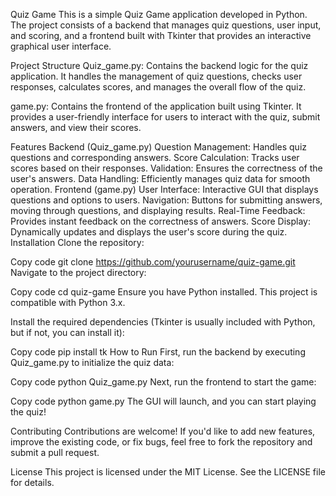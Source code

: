 Quiz Game
This is a simple Quiz Game application developed in Python. The project consists of a backend that manages quiz questions, user input, and scoring, and a frontend built with Tkinter that provides an interactive graphical user interface.

Project Structure
Quiz_game.py: Contains the backend logic for the quiz application. It handles the management of quiz questions, checks user responses, calculates scores, and manages the overall flow of the quiz.

game.py: Contains the frontend of the application built using Tkinter. It provides a user-friendly interface for users to interact with the quiz, submit answers, and view their scores.

Features
Backend (Quiz_game.py)
Question Management: Handles quiz questions and corresponding answers.
Score Calculation: Tracks user scores based on their responses.
Validation: Ensures the correctness of the user's answers.
Data Handling: Efficiently manages quiz data for smooth operation.
Frontend (game.py)
User Interface: Interactive GUI that displays questions and options to users.
Navigation: Buttons for submitting answers, moving through questions, and displaying results.
Real-Time Feedback: Provides instant feedback on the correctness of answers.
Score Display: Dynamically updates and displays the user's score during the quiz.
Installation
Clone the repository:


Copy code
git clone https://github.com/yourusername/quiz-game.git
Navigate to the project directory:


Copy code
cd quiz-game
Ensure you have Python installed. This project is compatible with Python 3.x.

Install the required dependencies (Tkinter is usually included with Python, but if not, you can install it):


Copy code
pip install tk
How to Run
First, run the backend by executing Quiz_game.py to initialize the quiz data:


Copy code
python Quiz_game.py
Next, run the frontend to start the game:


Copy code
python game.py
The GUI will launch, and you can start playing the quiz!

Contributing
Contributions are welcome! If you'd like to add new features, improve the existing code, or fix bugs, feel free to fork the repository and submit a pull request.

License
This project is licensed under the MIT License. See the LICENSE file for details.


